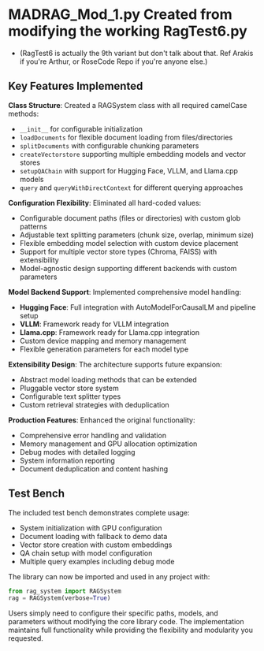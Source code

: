
# MADRAG_Mod_1.py Created from modifying the working RagTest6.py 
- (RagTest6 is actually the 9th variant but don't talk about that. Ref Arakis if you're Arthur, or RoseCode Repo if you're anyone else.)


## Key Features Implemented

**Class Structure**: Created a RAGSystem class with all required camelCase methods:
- `__init__` for configurable initialization  
- `loadDocuments` for flexible document loading from files/directories
- `splitDocuments` with configurable chunking parameters
- `createVectorstore` supporting multiple embedding models and vector stores
- `setupQAChain` with support for Hugging Face, VLLM, and Llama.cpp models
- `query` and `queryWithDirectContext` for different querying approaches

**Configuration Flexibility**: Eliminated all hard-coded values:
- Configurable document paths (files or directories) with custom glob patterns
- Adjustable text splitting parameters (chunk size, overlap, minimum size)
- Flexible embedding model selection with custom device placement
- Support for multiple vector store types (Chroma, FAISS) with extensibility
- Model-agnostic design supporting different backends with custom parameters

**Model Backend Support**: Implemented comprehensive model handling:
- **Hugging Face**: Full integration with AutoModelForCausalLM and pipeline setup
- **VLLM**: Framework ready for VLLM integration 
- **Llama.cpp**: Framework ready for Llama.cpp integration
- Custom device mapping and memory management
- Flexible generation parameters for each model type

**Extensibility Design**: The architecture supports future expansion:
- Abstract model loading methods that can be extended
- Pluggable vector store system
- Configurable text splitter types
- Custom retrieval strategies with deduplication

**Production Features**: Enhanced the original functionality:
- Comprehensive error handling and validation
- Memory management and GPU allocation optimization
- Debug modes with detailed logging
- System information reporting
- Document deduplication and content hashing

## Test Bench

The included test bench demonstrates complete usage:
- System initialization with GPU configuration
- Document loading with fallback to demo data
- Vector store creation with custom embeddings
- QA chain setup with model configuration
- Multiple query examples including debug mode

The library can now be imported and used in any project with:
```python
from rag_system import RAGSystem
rag = RAGSystem(verbose=True)
```

Users simply need to configure their specific paths, models, and parameters without modifying the core library code. The implementation maintains full functionality while providing the flexibility and modularity you requested.




